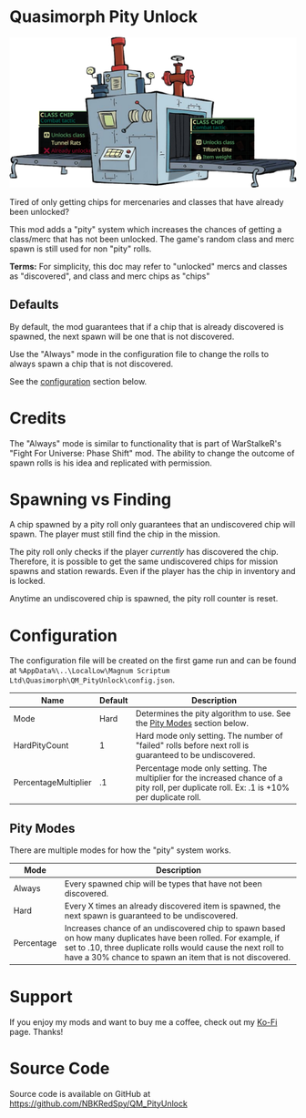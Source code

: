 # Quasimorph Pity Unlock

![thumbnail icon](media/thumbnail.png)

Tired of only getting chips for mercenaries and classes that have already been unlocked?

This mod adds a "pity" system which increases the chances of getting a class/merc that has not been unlocked.  The game's random class and merc spawn is still used for non "pity" rolls.

**Terms:** For simplicity, this doc may refer to "unlocked" mercs and classes as "discovered", and class and merc chips as "chips"

## Defaults
By default, the mod guarantees that if a chip that is already discovered is spawned, the next spawn will be one that is not discovered.

Use the "Always" mode in the configuration file to change the rolls to always spawn a chip that is not discovered.

See the [configuration](#configuration) section below.

# Credits
The "Always" mode is similar to functionality that is part of WarStalkeR's "Fight For Universe: Phase Shift" mod.  The ability to change the outcome of spawn rolls is his idea and replicated with permission.

# Spawning vs Finding
A chip spawned by a pity roll only guarantees that an undiscovered chip will spawn.  The player must still find the chip in the mission.

The pity roll only checks if the player *currently* has discovered the chip.  Therefore, it is possible to get the same undiscovered chips for mission spawns and station rewards.  Even if the player has the chip in inventory and is locked.

Anytime an undiscovered chip is spawned, the pity roll counter is reset.

# Configuration

The configuration file will be created on the first game run and can be found at `%AppData%\..\LocalLow\Magnum Scriptum Ltd\Quasimorph\QM_PityUnlock\config.json`.

|Name|Default|Description|
|--|--|--|
|Mode|Hard|Determines the pity algorithm to use. See the [Pity Modes](#pity-modes) section below.|
|HardPityCount|1|Hard mode only setting.  The number of "failed" rolls before next roll is guaranteed to be undiscovered.|
|PercentageMultiplier|.1|Percentage mode only setting.  The multiplier for the increased chance of a pity roll, per duplicate roll. Ex: .1 is +10% per duplicate roll.|

## Pity Modes

There are multiple modes for how the "pity" system works.

|Mode|Description|
|--|--|
|Always|Every spawned chip will be types that have not been discovered.|
|Hard|Every X times an already discovered item is spawned, the next spawn is guaranteed to be undiscovered.|
|Percentage|Increases chance of an undiscovered chip to spawn based on how many duplicates have been rolled. For example, if set to .10, three duplicate rolls would cause the next roll to have a 30% chance to spawn an item that is not discovered.|

# Support
If you enjoy my mods and want to buy me a coffee, check out my [Ko-Fi](https://ko-fi.com/nbkredspy71915) page.
Thanks!

# Source Code
Source code is available on GitHub at https://github.com/NBKRedSpy/QM_PityUnlock
